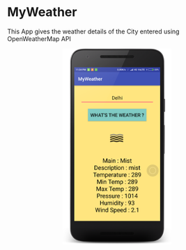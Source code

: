 # MyWeather
This App gives the weather details of the City entered using OpenWeatherMap API
<p align="center">
  <img src="https://github.com/haershily/MyWeather/blob/master/ss.png" width="250" height="450"/>
</p>
